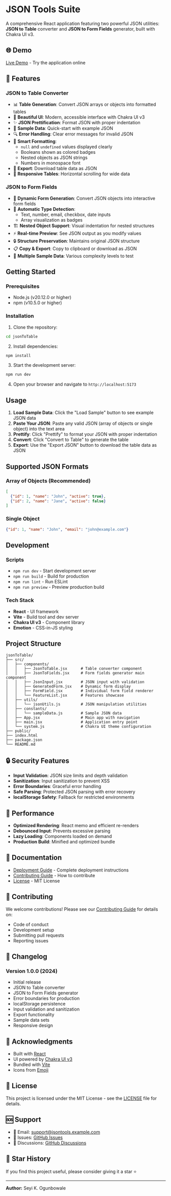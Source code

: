 # JSON Tools Suite

A comprehensive React application featuring two powerful JSON utilities: **JSON to Table** converter and **JSON to Form Fields** generator, built with Chakra UI v3.

## 🌐 Demo

[Live Demo](https://json-to-table-ten.vercel.app) - Try the application online

## 🚀 Features

### JSON to Table Converter
- 📊 **Table Generation**: Convert JSON arrays or objects into formatted tables
- 🎨 **Beautiful UI**: Modern, accessible interface with Chakra UI v3
- ✨ **JSON Prettification**: Format JSON with proper indentation
- 📝 **Sample Data**: Quick-start with example JSON
- 🔍 **Error Handling**: Clear error messages for invalid JSON
- 🎯 **Smart Formatting**: 
  - `null` and `undefined` values displayed clearly
  - Booleans shown as colored badges
  - Nested objects as JSON strings
  - Numbers in monospace font
- 💾 **Export**: Download table data as JSON
- 🔄 **Responsive Tables**: Horizontal scrolling for wide data

### JSON to Form Fields
- 📝 **Dynamic Form Generation**: Convert JSON objects into interactive form fields
- 🎯 **Automatic Type Detection**: 
  - Text, number, email, checkbox, date inputs
  - Array visualization as badges
- 🏗️ **Nested Object Support**: Visual indentation for nested structures
- ⚡ **Real-time Preview**: See JSON output as you modify values
- 🔒 **Structure Preservation**: Maintains original JSON structure
- 📋 **Copy & Export**: Copy to clipboard or download as JSON
- 🎨 **Multiple Sample Data**: Various complexity levels to test

## Getting Started

### Prerequisites

- Node.js (v20.12.0 or higher)
- npm (v10.5.0 or higher)

### Installation

1. Clone the repository:
```bash
cd jsonToTable
```

2. Install dependencies:
```bash
npm install
```

3. Start the development server:
```bash
npm run dev
```

4. Open your browser and navigate to `http://localhost:5173`

## Usage

1. **Load Sample Data**: Click the "Load Sample" button to see example JSON data
2. **Paste Your JSON**: Paste any valid JSON (array of objects or single object) into the text area
3. **Prettify**: Click "Prettify" to format your JSON with proper indentation
4. **Convert**: Click "Convert to Table" to generate the table
5. **Export**: Use the "Export JSON" button to download the table data as JSON

## Supported JSON Formats

### Array of Objects (Recommended)
```json
[
  {"id": 1, "name": "John", "active": true},
  {"id": 2, "name": "Jane", "active": false}
]
```

### Single Object
```json
{"id": 1, "name": "John", "email": "john@example.com"}
```

## Development

### Scripts

- `npm run dev` - Start development server
- `npm run build` - Build for production
- `npm run lint` - Run ESLint
- `npm run preview` - Preview production build

### Tech Stack

- **React** - UI framework
- **Vite** - Build tool and dev server
- **Chakra UI v3** - Component library
- **Emotion** - CSS-in-JS styling

## Project Structure

```
jsonToTable/
├── src/
│   ├── components/
│   │   ├── JsonToTable.jsx      # Table converter component
│   │   ├── JsonToFields.jsx     # Form fields generator main component
│   │   ├── JsonInput.jsx        # JSON input with validation
│   │   ├── GeneratedForm.jsx    # Dynamic form display
│   │   ├── FormField.jsx        # Individual form field renderer
│   │   └── FeatureList.jsx      # Features showcase
│   ├── utils/
│   │   └── jsonUtils.js         # JSON manipulation utilities
│   ├── constants/
│   │   └── sampleData.js        # Sample JSON data
│   ├── App.jsx                  # Main app with navigation
│   ├── main.jsx                 # Application entry point
│   └── system.js                # Chakra UI theme configuration
├── public/
├── index.html
├── package.json
└── README.md
```

## 🔒 Security Features

- **Input Validation**: JSON size limits and depth validation
- **Sanitization**: Input sanitization to prevent XSS
- **Error Boundaries**: Graceful error handling
- **Safe Parsing**: Protected JSON parsing with error recovery
- **localStorage Safety**: Fallback for restricted environments

## 🚀 Performance

- **Optimized Rendering**: React memo and efficient re-renders
- **Debounced Input**: Prevents excessive parsing
- **Lazy Loading**: Components loaded on demand
- **Production Build**: Minified and optimized bundle

## 📖 Documentation

- [Deployment Guide](DEPLOYMENT.md) - Complete deployment instructions
- [Contributing Guide](CONTRIBUTING.md) - How to contribute
- [License](LICENSE) - MIT License

## 🤝 Contributing

We welcome contributions! Please see our [Contributing Guide](CONTRIBUTING.md) for details on:
- Code of conduct
- Development setup
- Submitting pull requests
- Reporting issues

## 📝 Changelog

### Version 1.0.0 (2024)
- Initial release
- JSON to Table converter
- JSON to Form Fields generator
- Error boundaries for production
- localStorage persistence
- Input validation and sanitization
- Export functionality
- Sample data sets
- Responsive design

## 🙏 Acknowledgments

- Built with [React](https://react.dev/)
- UI powered by [Chakra UI v3](https://www.chakra-ui.com/)
- Bundled with [Vite](https://vitejs.dev/)
- Icons from [Emoji](https://emojipedia.org/)

## 📄 License

This project is licensed under the MIT License - see the [LICENSE](LICENSE) file for details.

## 🆘 Support

- 📧 Email: support@jsontools.example.com
- 🐛 Issues: [GitHub Issues](https://github.com/yourusername/json-tools-suite/issues)
- 💬 Discussions: [GitHub Discussions](https://github.com/yourusername/json-tools-suite/discussions)

## 🌟 Star History

If you find this project useful, please consider giving it a star ⭐

---

**Author:** Seyi K. Ogunbowale

